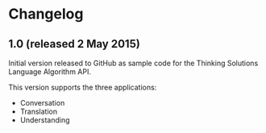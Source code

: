 # Changelog

## 1.0 (released 2 May 2015)

Initial version released to GitHub as sample code for the Thinking Solutions Language Algorithm API.

This version supports the three applications:
 
 - Conversation
 - Translation
 - Understanding